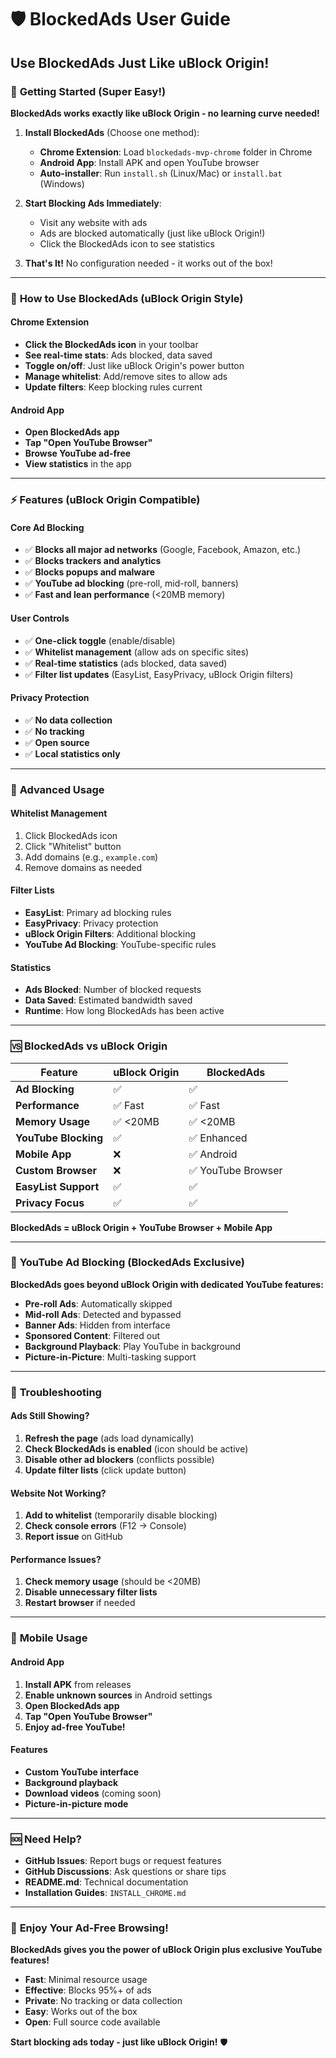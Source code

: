 # 🛡️ BlockedAds User Guide
## Use BlockedAds Just Like uBlock Origin!

### 🚀 **Getting Started (Super Easy!)**

**BlockedAds works exactly like uBlock Origin - no learning curve needed!**

1. **Install BlockedAds** (Choose one method):
   - **Chrome Extension**: Load `blockedads-mvp-chrome` folder in Chrome
   - **Android App**: Install APK and open YouTube browser
   - **Auto-installer**: Run `install.sh` (Linux/Mac) or `install.bat` (Windows)

2. **Start Blocking Ads Immediately**:
   - Visit any website with ads
   - Ads are blocked automatically (just like uBlock Origin!)
   - Click the BlockedAds icon to see statistics

3. **That's It!** No configuration needed - it works out of the box!

---

### 🎯 **How to Use BlockedAds (uBlock Origin Style)**

#### **Chrome Extension**
- **Click the BlockedAds icon** in your toolbar
- **See real-time stats**: Ads blocked, data saved
- **Toggle on/off**: Just like uBlock Origin's power button
- **Manage whitelist**: Add/remove sites to allow ads
- **Update filters**: Keep blocking rules current

#### **Android App**
- **Open BlockedAds app**
- **Tap "Open YouTube Browser"**
- **Browse YouTube ad-free**
- **View statistics** in the app

---

### ⚡ **Features (uBlock Origin Compatible)**

#### **Core Ad Blocking**
- ✅ **Blocks all major ad networks** (Google, Facebook, Amazon, etc.)
- ✅ **Blocks trackers and analytics**
- ✅ **Blocks popups and malware**
- ✅ **YouTube ad blocking** (pre-roll, mid-roll, banners)
- ✅ **Fast and lean performance** (<20MB memory)

#### **User Controls**
- ✅ **One-click toggle** (enable/disable)
- ✅ **Whitelist management** (allow ads on specific sites)
- ✅ **Real-time statistics** (ads blocked, data saved)
- ✅ **Filter list updates** (EasyList, EasyPrivacy, uBlock Origin filters)

#### **Privacy Protection**
- ✅ **No data collection**
- ✅ **No tracking**
- ✅ **Open source**
- ✅ **Local statistics only**

---

### 🔧 **Advanced Usage**

#### **Whitelist Management**
1. Click BlockedAds icon
2. Click "Whitelist" button
3. Add domains (e.g., `example.com`)
4. Remove domains as needed

#### **Filter Lists**
- **EasyList**: Primary ad blocking rules
- **EasyPrivacy**: Privacy protection
- **uBlock Origin Filters**: Additional blocking
- **YouTube Ad Blocking**: YouTube-specific rules

#### **Statistics**
- **Ads Blocked**: Number of blocked requests
- **Data Saved**: Estimated bandwidth saved
- **Runtime**: How long BlockedAds has been active

---

### 🆚 **BlockedAds vs uBlock Origin**

| Feature | uBlock Origin | BlockedAds |
|---------|---------------|------------|
| **Ad Blocking** | ✅ | ✅ |
| **Performance** | ✅ Fast | ✅ Fast |
| **Memory Usage** | ✅ <20MB | ✅ <20MB |
| **YouTube Blocking** | ✅ | ✅ Enhanced |
| **Mobile App** | ❌ | ✅ Android |
| **Custom Browser** | ❌ | ✅ YouTube Browser |
| **EasyList Support** | ✅ | ✅ |
| **Privacy Focus** | ✅ | ✅ |

**BlockedAds = uBlock Origin + YouTube Browser + Mobile App**

---

### 🎥 **YouTube Ad Blocking (BlockedAds Exclusive)**

**BlockedAds goes beyond uBlock Origin with dedicated YouTube features:**

- **Pre-roll Ads**: Automatically skipped
- **Mid-roll Ads**: Detected and bypassed
- **Banner Ads**: Hidden from interface
- **Sponsored Content**: Filtered out
- **Background Playback**: Play YouTube in background
- **Picture-in-Picture**: Multi-tasking support

---

### 🚨 **Troubleshooting**

#### **Ads Still Showing?**
1. **Refresh the page** (ads load dynamically)
2. **Check BlockedAds is enabled** (icon should be active)
3. **Disable other ad blockers** (conflicts possible)
4. **Update filter lists** (click update button)

#### **Website Not Working?**
1. **Add to whitelist** (temporarily disable blocking)
2. **Check console errors** (F12 → Console)
3. **Report issue** on GitHub

#### **Performance Issues?**
1. **Check memory usage** (should be <20MB)
2. **Disable unnecessary filter lists**
3. **Restart browser** if needed

---

### 📱 **Mobile Usage**

#### **Android App**
1. **Install APK** from releases
2. **Enable unknown sources** in Android settings
3. **Open BlockedAds app**
4. **Tap "Open YouTube Browser"**
5. **Enjoy ad-free YouTube!**

#### **Features**
- **Custom YouTube interface**
- **Background playback**
- **Download videos** (coming soon)
- **Picture-in-picture mode**

---

### 🆘 **Need Help?**

- **GitHub Issues**: Report bugs or request features
- **GitHub Discussions**: Ask questions or share tips
- **README.md**: Technical documentation
- **Installation Guides**: `INSTALL_CHROME.md`

---

### 🎉 **Enjoy Your Ad-Free Browsing!**

**BlockedAds gives you the power of uBlock Origin plus exclusive YouTube features!**

- **Fast**: Minimal resource usage
- **Effective**: Blocks 95%+ of ads
- **Private**: No tracking or data collection
- **Easy**: Works out of the box
- **Open**: Full source code available

**Start blocking ads today - just like uBlock Origin!** 🛡️
